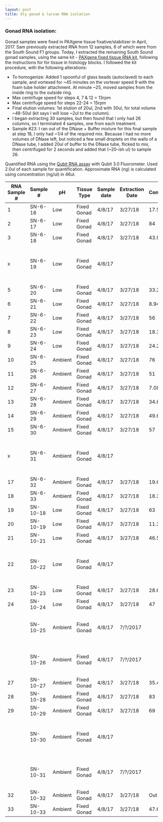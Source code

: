 ```yaml
---
layout: post
title: Oly gonad & larvae RNA isolation 
---
```


### Gonad RNA isolation: 

Gonad samples were fixed in PAXgene tissue fixative/stabilizer in April, 2017.  Sam previously extracted RNA from 12 samples, 6 of which were from the South Sound F1 groups. Today, I extracted the remaining South Sound gonad samples, using the same kit - [PAXgene fixed tissue RNA kit](https://github.com/laurahspencer/O.lurida_Stress/blob/master/References/PAXgene-Tissue-RNA-Kit-Handbok.pdf), following the instructions for for tissue in histology blocks.  I followed the kit procedure, with the following alterations:  
  * To homogenize: Added 1 spoonful of glass beads (autoclaved) to each sample, and vortexed for ~45 minutes on the vortexer speed 9 with the foam tube holder attachment.  At minute ~25, moved samples from the inside ring to the outside ring.  
  * Max centrifuge speed for steps 4, 7 & 12 = 13rpm
  * Max centrifuge speed for steps 22-24 = 15rpm 
  * Final elution volumes:  1st elution of 20ul, 2nd with 30ul, for total volume ~48-50ul (kit says I will lose ~2ul to the column).  
  * I began extracting 30 samples, but then found that I only had 26 columns, so I terminated 4 samples, one from each treatment.  
  * Sample #23:  I ran out of the DNase + Buffer mixture for this final sample at step 18, I only had ~1/4 of the required mix.  Because I had no more volumes of DNase left, but noticed a few small droplets on the walls of a DNase tube, I added 20ul of buffer to the DNase tube, flicked to mix, then centrifuged for 2 seconds and added that (~20-ish ul) to sample 26.  

Quantified RNA using the [Qubit RNA assay](https://github.com/laurahspencer/O.lurida_Stress/blob/master/References/Qubit_RNA_HS_Assay_UG.pdf) with Qubit 3.0 Fluorometer.  Used 2.0ul of each sample for quantification.  Approximate RNA (ng) is calculated using concentration (ng/ul) in 46ul. 

RNA Sample   # | Sample # | pH | Tissue Type | Sample date | Extraction Date | RNA   Concentration (ng/ul) | Approximate RNA (in ~46ul) | Notes
-- | -- | -- | -- | -- | -- | -- | -- | --
1 | SN-6-16 | Low | Fixed Gonad | 4/8/17 | 3/27/18 | 17.5 | 805 |  
2 | SN-6-17 | Low | Fixed Gonad | 4/8/17 | 3/27/18 | 84 | 3864 |  
3 | SN-6-18 | Low | Fixed Gonad | 4/8/17 | 3/27/18 | 43.9 | 2019.4 |  
x | SN-6-19 | Low | Fixed Gonad | 4/8/17 |   |   |   | Did not fully extract   (ran out of columns)
5 | SN-6-20 | Low | Fixed Gonad | 4/8/17 | 3/27/18 | 33.2 | 1527.2 |  
6 | SN-6-21 | Low | Fixed Gonad | 4/8/17 | 3/27/18 | 8.94 | 411.24 |  
7 | SN-6-22 | Low | Fixed Gonad | 4/8/17 | 3/27/18 | 56 | 2576 |  
8 | SN-6-23 | Low | Fixed Gonad | 4/8/17 | 3/27/18 | 18.3 | 841.8 |  
9 | SN-6-24 | Low | Fixed Gonad | 4/8/17 | 3/27/18 | 24.2 | 1113.2 |  
10 | SN-6-25 | Ambient | Fixed Gonad | 4/8/17 | 3/27/18 | 76 | 3496 |  
11 | SN-6-26 | Ambient | Fixed Gonad | 4/8/17 | 3/27/18 | 51 | 2346 |  
12 | SN-6-27 | Ambient | Fixed Gonad | 4/8/17 | 3/27/18 | 7.08 | 325.68 |  
13 | SN-6-28 | Ambient | Fixed Gonad | 4/8/17 | 3/27/18 | 34.6 | 1591.6 |  
14 | SN-6-29 | Ambient | Fixed Gonad | 4/8/17 | 3/27/18 | 49.6 | 2281.6 |  
15 | SN-6-30 | Ambient | Fixed Gonad | 4/8/17 | 3/27/18 | 57 | 2622 |  
x | SN-6-31 | Ambient | Fixed Gonad | 4/8/17 |   |   |   | Did not fully extract   (ran out of columns)
17 | SN-6-32 | Ambient | Fixed Gonad | 4/8/17 | 3/27/18 | 19.6 | 901.6 |  
18 | SN-6-33 | Ambient | Fixed Gonad | 4/8/17 | 3/27/18 | 18.3 | 841.8 |  
19 | SN-10-18 | Low | Fixed Gonad | 4/8/17 | 3/27/18 | 63 | 2898 |  
20 | SN-10-19 | Low | Fixed Gonad | 4/8/17 | 3/27/18 | 11.3 | 519.8 |  
21 | SN-10-21 | Low | Fixed Gonad | 4/8/17 | 3/27/18 | 46.5 | 2139 |  
22 | SN-10-22 | Low | Fixed Gonad | 4/8/17 |   |   |   | Did not fully extract   (ran out of columns)
23 | SN-10-23 | Low | Fixed Gonad | 4/8/17 | 3/27/18 | 28.6 | 1315.6 |  
24 | SN-10-24 | Low | Fixed Gonad | 4/8/17 | 3/27/18 | 47 | 2162 |  
  | SN-10-25 | Ambient | Fixed Gonad | 4/8/17 | 7/?/2017 |   |   | Did not do - already   sent to Katherine
  | SN-10-26 | Ambient | Fixed Gonad | 4/8/17 | 7/?/2017 |   |   | Did not do - already   sent to Katherine
27 | SN-10-27 | Ambient | Fixed Gonad | 4/8/17 | 3/27/18 | 35.4 | 1628.4 |  
28 | SN-10-28 | Ambient | Fixed Gonad | 4/8/17 | 3/27/18 | 83 | 3818 |  
29 | SN-10-29 | Ambient | Fixed Gonad | 4/8/17 | 3/27/18 | 69 | 3174 |  
  | SN-10-30 | Ambient | Fixed Gonad | 4/8/17 |   |   |   | Did not fully extract   (ran out of columns)
  | SN-10-31 | Ambient | Fixed Gonad | 4/8/17 | 7/?/2017 |   |   | Did not do - already   sent to Katherine
32 | SN-10-32 | Ambient | Fixed Gonad | 4/8/17 | 3/27/18 | Out of range | #VALUE! |  
33 | SN-10-33 | Ambient | Fixed Gonad | 4/8/17 | 3/27/18 | 47.6 | 2189.6 |  

